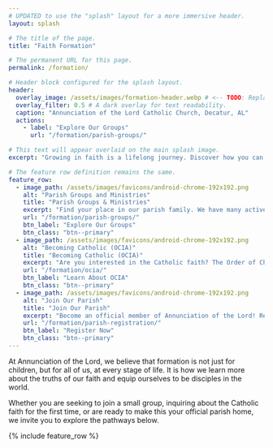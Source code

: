 ```yaml
---
# UPDATED to use the "splash" layout for a more immersive header.
layout: splash

# The title of the page.
title: "Faith Formation"

# The permanent URL for this page.
permalink: /formation/

# Header block configured for the splash layout.
header:
  overlay_image: /assets/images/formation-header.webp # <-- TODO: Replace with a high-quality photo.
  overlay_filter: 0.5 # A dark overlay for text readability.
  caption: "Annunciation of the Lord Catholic Church, Decatur, AL"
  actions:
    - label: "Explore Our Groups"
      url: "/formation/parish-groups/"

# This text will appear overlaid on the main splash image.
excerpt: "Growing in faith is a lifelong journey. Discover how you can deepen your relationship with Christ through our parish groups, ministries, and programs."

# The feature row definition remains the same.
feature_row:
  - image_path: /assets/images/favicons/android-chrome-192x192.png
    alt: "Parish Groups and Ministries"
    title: "Parish Groups & Ministries"
    excerpt: "Find your place in our parish family. We have many active groups for service, fellowship, and prayer, including the Knights of Columbus, women's groups, and more."
    url: "/formation/parish-groups/"
    btn_label: "Explore Our Groups"
    btn_class: "btn--primary"
  - image_path: /assets/images/favicons/android-chrome-192x192.png
    alt: "Becoming Catholic (OCIA)"
    title: "Becoming Catholic (OCIA)"
    excerpt: "Are you interested in the Catholic faith? The Order of Christian Initiation for Adults (OCIA) is the journey for those discerning entry into the Church."
    url: "/formation/ocia/"
    btn_label: "Learn About OCIA"
    btn_class: "btn--primary"
  - image_path: /assets/images/favicons/android-chrome-192x192.png
    alt: "Join Our Parish"
    title: "Join Our Parish"
    excerpt: "Become an official member of Annunciation of the Lord! Registering helps us to better serve you and welcome you fully into our vibrant community."
    url: "/formation/parish-registration/"
    btn_label: "Register Now"
    btn_class: "btn--primary"
---
```


At Annunciation of the Lord, we believe that formation is not just for children, but for all of us, at every stage of life. It is how we learn more about the truths of our faith and equip ourselves to be disciples in the world.

Whether you are seeking to join a small group, inquiring about the Catholic faith for the first time, or are ready to make this your official parish home, we invite you to explore the pathways below.

{% include feature_row %}